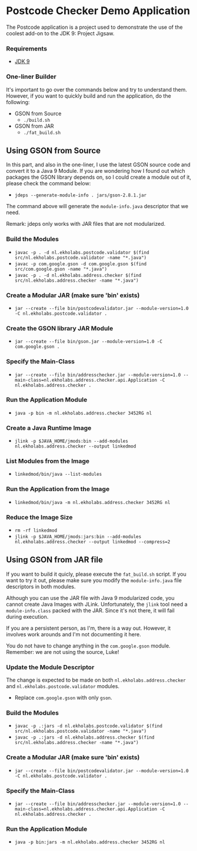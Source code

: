 # Postcode Checker Demo Application

The Postcode application is a project used to demonstrate the use of the coolest add-on to the JDK 9: Project Jigsaw.

### Requirements

  - [JDK 9](http://jdk.java.net/9/)

### One-liner Builder

It's important to go over the commands below and try to understand them. However, if you want to quickly build and run the application, do the following:

  - GSON from Source
    - ```./build.sh```
  - GSON from JAR
    - ```./fat_build.sh```

## Using GSON from Source

In this part, and also in the one-liner, I use the latest GSON source code and convert it to a Java 9 Module.
If you are wondering how I found out which packages the GSON library depends on, so I could create a module out of it, please check the command below:

  - ```jdeps --generate-module-info . jars/gson-2.8.1.jar```

The command above will generate the ```module-info.java``` descriptor that we need.

Remark: jdeps only works with JAR files that are not modularized.

### Build the Modules

  - ```javac -p . -d nl.ekholabs.postcode.validator $(find src/nl.ekholabs.postcode.validator -name "*.java")```
  - ```javac -p com.google.gson -d com.google.gson $(find src/com.google.gson -name "*.java")```
  - ```javac -p . -d nl.ekholabs.address.checker $(find src/nl.ekholabs.address.checker -name "*.java")```

### Create a Modular JAR (make sure 'bin' exists)

  - ```jar --create --file bin/postcodevalidator.jar --module-version=1.0 -C nl.ekholabs.postcode.validator .```

### Create the GSON library JAR Module

  - ```jar --create --file bin/gson.jar --module-version=1.0 -C com.google.gson .```

### Specify the Main-Class

  - ```jar --create --file bin/addresschecker.jar --module-version=1.0 --main-class=nl.ekholabs.address.checker.api.Application -C nl.ekholabs.address.checker .```

### Run the Application Module

  - ```java -p bin -m nl.ekholabs.address.checker 3452RG nl```

### Create a Java Runtime Image

  - ```jlink -p $JAVA_HOME/jmods:bin --add-modules nl.ekholabs.address.checker --output linkedmod```

### List Modules from the Image

  - ```linkedmod/bin/java --list-modules```

### Run the Application from the Image

  - ```linkedmod/bin/java -m nl.ekholabs.address.checker 3452RG nl```

### Reduce the Image Size

  - ```rm -rf linkedmod```
  - ```jlink -p $JAVA_HOME/jmods:jars:bin --add-modules nl.ekholabs.address.checker --output linkedmod --compress=2```

## Using GSON from JAR file

If you want to build it quicly, please execute the ```fat_build.sh``` script. If you want to try it out, please make sure you modify the ```module-info.java``` file descriptors in both modules.

Although you can use the JAR file with Java 9 modularized code, you cannot create Java Images with JLink. Unfortunately, the ```jlink``` tool need a ```module-info.class``` packed with the JAR. Since it's not there, it will fail during execution.

If you are a persistent person, as I'm, there is a way out. However, it involves work arounds and I'm not documenting it here.

You do not have to change anything in the ```com.google.gson``` module. Remember: we are not using the source, Luke!

### Update the Module Descriptor

The change is expected to be made on both ```nl.ekholabs.address.checker``` and ```nl.ekholabs.postcode.validator``` modules.

  - Replace ```com.google.gson``` with only ```gson```.

### Build the Modules

- ```javac -p .:jars -d nl.ekholabs.postcode.validator $(find src/nl.ekholabs.postcode.validator -name "*.java")```
- ```javac -p .:jars -d nl.ekholabs.address.checker $(find src/nl.ekholabs.address.checker -name "*.java")```

### Create a Modular JAR (make sure 'bin' exists)

  - ```jar --create --file bin/postcodevalidator.jar --module-version=1.0 -C nl.ekholabs.postcode.validator .```

### Specify the Main-Class

  - ```jar --create --file bin/addresschecker.jar --module-version=1.0 --main-class=nl.ekholabs.address.checker.api.Application -C nl.ekholabs.address.checker .```

### Run the Application Module

  - ```java -p bin:jars -m nl.ekholabs.address.checker 3452RG nl```
